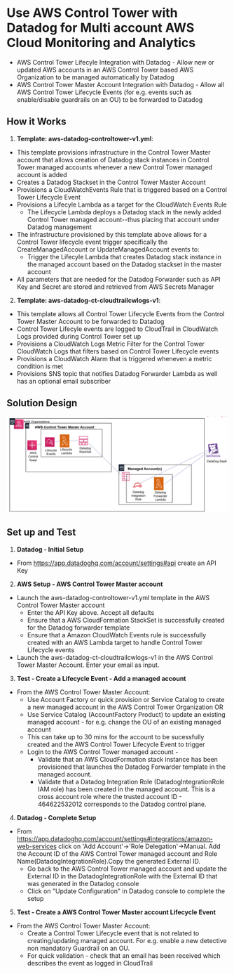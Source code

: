 <p align="center">
</p>

# Use AWS Control Tower with Datadog for Multi account AWS Cloud Monitoring and Analytics

* AWS Control Tower Lifecyle Integration with Datadog - Allow new or updated AWS accounts in an AWS Control Tower based AWS Organization to be managed automatically by Datadog
* AWS Control Tower Master Account Integration with Datadog - Allow all AWS Control Tower Lifecycle Events (for e.g. events such as enable/disable guardrails on an OU) to be forwarded to Datadog


## How it Works

1. **Template: aws-datadog-controltower-v1.yml**:
 * This template provisions infrastructure in the Control Tower Master account that allows creation of Datadog stack instances in Control Tower managed accounts whenever a new Control Tower managed account is added
 * Creates a Datadog Stackset in the Control Tower Master Account 
 * Provisions a CloudWatchEvents Rule that is triggered based on a Control Tower Lifecycle Event
 * Provisions a Lifecyle Lambda as a target for the CloudWatch Events Rule
 	- The Lifecycle Lambda deploys a Datadog stack in the newly added Control Tower managed account--thus placing that account under Datadog management
 * The infrastructure provisioned by this template above allows for a Control Tower lifecycle event trigger specifically the CreateManagedAccount or UpdateManagedAccount events to:
	- Trigger the Lifecyle Lambda that creates Datadog stack instance in the managed account based on the Datadog stackset in the master account
 * All parameters that are needed for the Datadog Forwarder such as API Key and Secret are stored and retrieved from AWS Secrets Manager

2. **Template: aws-datadog-ct-cloudtrailcwlogs-v1**:
 * This template allows all Control Tower Lifecycle Events from the Control Tower Master Account to be forwarded to Datadog
 * Control Tower Lifecyle events are logged to CloudTrail in CloudWatch Logs provided during Control Tower set up
 * Provisions a CloudWatch Logs Metric Filter for the Control Tower CloudWatch Logs that filters based on Control Tower Lifecycle events
 * Provisions a CloudWatch Alarm that is triggered wheneven a metric condition is met 
 * Provisions SNS topic that notifies Datadog Forwarder Lambda as well has an optional email subscriber 
 

## Solution Design

![](images/arch-diagram.png)


## Set up and Test

1. **Datadog - Initial Setup** 
 * From https://app.datadoghq.com/account/settings#api create an API Key
2. **AWS Setup - AWS Control Tower Master account**
 * Launch the aws-datadog-controltower-v1.yml template in the AWS Control Tower Master account
 	-  Enter the API Key above. Accept all defaults
 	-  Ensure that a AWS CloudFormation StackSet is successfully created for the Datadog forwarder template
 	-  Ensure that a Amazon CloudWatch Events rule is successfully created with an AWS Lambda target to handle Control Tower Lifecycle events
  * Launch the aws-datadog-ct-cloudtrailcwlogs-v1 in the AWS Control Tower Master Account. Enter your email as input.
3. **Test - Create a Lifecycle Event - Add a managed account** 
 * From the AWS Control Tower Master Account:
    - Use Account Factory or quick provision or Service Catalog to create a  new managed account in the AWS Control Tower Organization OR
    - Use Service Catalog (AccountFactory Product) to update an existing managed account - for e.g. change the OU of an existing managed account
 	- This can take up to 30 mins for the account to be sucessfully created and the AWS Control Tower Lifecycle Event to trigger
 	- Login to the AWS Control Tower managed account - 
 		- Validate that an AWS CloudFormation stack instance has been provisioned that launches the Datadog Forwarder template in the managed account. 
 		- Validate that a Datadog Integration Role (DatadogIntegrationRole IAM role) has been created in the managed account.  This is a cross account role where the trusted account ID - 464622532012 corresponds to the Datadog control plane.
4. **Datadog - Complete Setup** 
 * From https://app.datadoghq.com/account/settings#integrations/amazon-web-services click on 'Add Account'->'Role Delegation'->Manual. Add the Account ID of the AWS Control Tower managed account and Role Name(DatadogIntegrationRole).Copy the generated External ID. 
 	- Go back to the AWS Control Tower managed account and update the External ID in the DatadogIntegrationRole with the External ID that was generated in the Datadog console
 	- Click on "Update Configuration" in Datadog console to complete the setup
5. **Test - Create a AWS Control Tower Master account Lifecycle Event** 
 * From the AWS Control Tower Master Account:
    - Create a Control Tower Lifecycle event that is not related to creating/updating managed account. For e.g. enable a new detective non mandatory Guardrail on an OU.
    - For quick validation - check that an email has been received which describes the event as logged in CloudTrail
